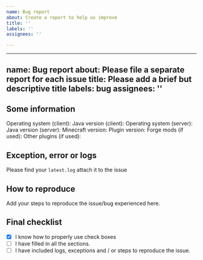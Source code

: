 ```yaml
---
name: Bug report
about: Create a report to help us improve
title: ''
labels: ''
assignees: ''

---
```


---
name: Bug report
about: Please file a separate report for each issue
title: Please add a brief but descriptive title
labels: bug
assignees: ''
---

## Some information
Operating system (client): 
Java version (client): 
Operating system (server): 
Java version (server): 
Minecraft version:
Plugin version: 
Forge mods (if used): 
Other plugins (if used): 

## Exception, error or logs
Please find your `latest.log` attach it to the issue

## How to reproduce
Add your steps to reproduce the issue/bug experienced here.

## Final checklist
- [x] I know how to properly use check boxes 
- [ ] I have filled in all the sections.
- [ ] I have included logs, exceptions and / or steps to reproduce the issue.
